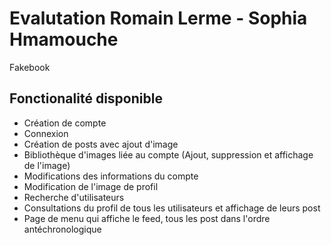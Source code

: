 # Evalutation Romain Lerme - Sophia Hmamouche

Fakebook

## Fonctionalité disponible

- Création de compte 
- Connexion
- Création de posts avec ajout d'image
- Bibliothèque d'images liée au compte (Ajout, suppression et affichage de l'image)
- Modifications des informations du compte
- Modification de l'image de profil
- Recherche d'utilisateurs
- Consultations du profil de tous les utilisateurs et affichage de leurs post
- Page de menu qui affiche le feed, tous les post dans l'ordre antéchronologique